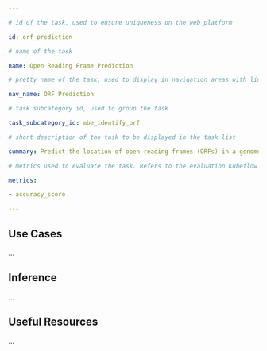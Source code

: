 ```yaml
---

# id of the task, used to ensure uniqueness on the web platform

id: orf_prediction

# name of the task

name: Open Reading Frame Prediction

# pretty name of the task, used to display in navigation areas with limited space

nav_name: ORF Prediction

# task subcategory id, used to group the task

task_subcategory_id: mbe_identify_orf

# short description of the task to be displayed in the task list

summary: Predict the location of open reading frames (ORFs) in a genome sequence.

# metrics used to evaluate the task. Refers to the evaluation Kubeflow components

metrics:

- accuracy_score

---
```


## Use Cases

...

## Inference

...

## Useful Resources

...
